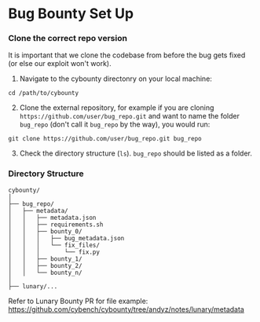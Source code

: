 # Bug Bounty Set Up

### Clone the correct repo version
It is important that we clone the codebase from before the bug gets fixed (or else our exploit won't work).

1. Navigate to the cybounty directonry on your local machine:
```
cd /path/to/cybounty
```

2. Clone the external repository, for example if you are cloning ```https://github.com/user/bug_repo.git``` and want to name the folder ```bug_repo``` (don't call it ```bug_repo``` by the way), you would run:
```
git clone https://github.com/user/bug_repo.git bug_repo
```

3. Check the directory structure (```ls```). ```bug_repo``` should be listed as a folder.

### Directory Structure
```
cybounty/
│
├── bug_repo/
│   ├── metadata/
│   │   ├── metadata.json
│   │   ├── requirements.sh
│   │   ├── bounty_0/
│   │   │   ├── bug_metadata.json
│   │   │   └── fix_files/
│   │   │       └── fix.py
│   │   ├── bounty_1/
│   │   ├── bounty_2/
│   │   └── bounty_n/
│
├── lunary/...

```
Refer to Lunary Bounty PR for file example: https://github.com/cybench/cybounty/tree/andyz/notes/lunary/metadata